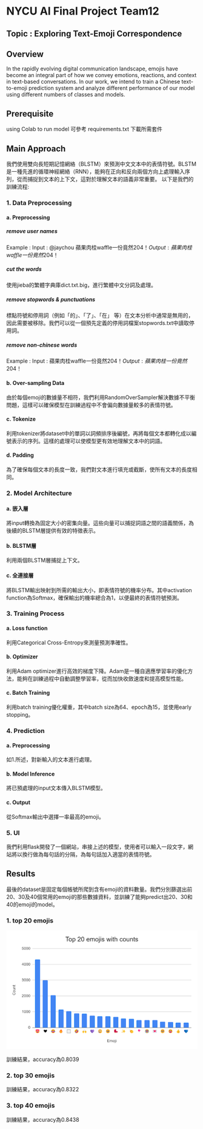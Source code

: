 # NYCU AI Final Project Team12 
## Topic : Exploring Text-Emoji Correspondence
## Overview 
In the rapidly evolving digital communication landscape, emojis have become an integral part of how we convey emotions, reactions, and context in text-based conversations. In our work, we intend to train a Chinese text-to-emoji prediction system and analyze different performance of our model using different numbers of classes and models.
## Prerequisite 
using Colab to run model
可參考 requirements.txt 下載所需套件
## Main Approach 
我們使用雙向長短期記憶網絡（BLSTM）來預測中文文本中的表情符號。BLSTM是一種先進的循環神經網絡（RNN），能夠在正向和反向兩個方向上處理輸入序列，從而捕捉到文本的上下文，這對於理解文本的語義非常重要。
以下是我們的訓練流程:
### 1. Data Preprocessing
#### a. Preprocessing
##### remove user names
Example :
Input : @jaychou 蘋果肉桂waffle一份竟然$204！
Output : 蘋果肉桂waffle一份竟然$204！
##### cut the words
使用jieba的繁體字典庫dict.txt.big，進行繁體中文分詞及處理。
##### remove stopwords & punctuations
標點符號和停用詞（例如「的」、「了」、「在」 等）在文本分析中通常是無用的，因此需要被移除。我們可以從一個預先定義的停用詞檔案stopwords.txt中讀取停用詞。
##### remove non-chinese words
Example :
Input : 蘋果肉桂waffle一份竟然$204！
Output : 蘋果肉桂一份竟然$204！
#### b. Over-sampling Data
由於每個emoji的數據量不相符，我們利用RandomOverSampler解決數據不平衡問題，這樣可以確保模型在訓練過程中不會偏向數據量較多的表情符號。
#### c. Tokenize
利用tokenizer將dataset中的單詞以詞頻排序後編號，再將每個文本都轉化成以編號表示的序列。這樣的處理可以使模型更有效地理解文本中的詞語。
#### d. Padding
為了確保每個文本的長度一致，我們對文本進行填充或截斷，使所有文本的長度相同。
### 2. Model Architecture
#### a. 嵌入層
將input轉換為固定大小的密集向量。這些向量可以捕捉詞語之間的語義關係，為後續的BLSTM層提供有效的特徵表示。
#### b. BLSTM層
利用兩個BLSTM層捕捉上下文。
#### c. 全連接層
將BLSTM輸出映射到所需的輸出大小，即表情符號的機率分布。其中activation function為Softmax，確保輸出的機率總合為1，以便最終的表情符號預測。
### 3. Training Process
#### a. Loss function
利用Categorical Cross-Entropy來測量預測準確性。
#### b. Optimizer
利用Adam optimizer進行高效的梯度下降。Adam是一種自適應學習率的優化方法，能夠在訓練過程中自動調整學習率，從而加快收斂速度和提高模型性能。
#### c. Batch Training
利用batch training優化權重，其中batch size為64、epoch為15，並使用early stopping。
### 4. Prediction
#### a. Preprocessing
如1.所述，對新輸入的文本進行處理。
#### b. Model Inference
將已預處理的input文本傳入BLSTM模型。
#### c. Output
從Softmax輸出中選擇一率最高的emoji。
### 5. UI
我們利用flask開發了一個網站，串接上述的模型，使用者可以輸入一段文字，網站將以換行做為每句話的分隔，為每句話加入適當的表情符號。
## Results
最後的dataset是固定每個帳號所爬到含有emoji的資料數量。我們分別篩選出前20、30及40個常用的emoji的那些數據資料，並訓練了能夠predict出20、30和40的emoji的model。
### 1. top 20 emojis
![](https://github.com/hyching21/Intro-to-AI-Final-Project-Team12/blob/master/top_20_emojis.png)

訓練結果，accuracy為0.8039
### 2. top 30 emojis
訓練結果，accuracy為0.8322
### 3. top 40 emojis
訓練結果，accuracy為0.8438


